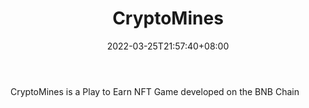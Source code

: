 ﻿---
weight: 
title: "CryptoMines"
description: "CryptoMines is a Play to Earn NFT Game developed on the BNB Chain"
date: 2022-03-25T21:57:40+08:00
lastmod: 2022-03-25T16:45:40+08:00
draft: false
authors: ["Metabd"]
featuredImage: "100.jpg"
link: "https://cryptomines.app/"
tags: ["CryptoMines","NFTÓÎÏ·"]
categories: ["navigation"]
navigation: ["NFTÓÎÏ·"]
lightgallery: true
toc: true
pinned: false
recommend: false
recommend1: false
---
CryptoMines is a Play to Earn NFT Game developed on the BNB Chain
